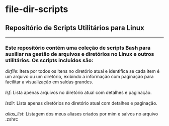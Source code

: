 # file-dir-scripts
## Repositório de Scripts Utilitários para Linux
---
### Este repositório contém uma coleção de scripts Bash para auxiliar na gestão de arquivos e diretórios no Linux e outros utilitários. Os scripts incluídos são:

_*dirfile*_: Itera por todos os itens no diretório atual e identifica se cada item é um arquivo ou um diretório, exibindo a informação com paginação para facilitar a visualização em saídas grandes. <br> <br>
_*lsf*_: Lista apenas arquivos no diretório atual com detalhes e paginação. <br> <br>
_*lsdir*_: Lista apenas diretórios no diretório atual com detalhes e paginação. <br> <br>
_*alias_list*_: Listagem dos meus aliases criados por mim e salvos no arquivo .zshrc
